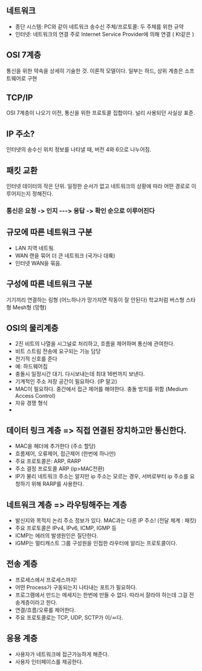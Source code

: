 ## 네트워크
- 종단 시스템: PC와 같이 네트워크 송수신 주체/프로토콜: 두 주체를 위한 규약
- 인터넷: 네트워크의 연결 주로 Internet Service Provider에 의해 연결 ( Kt같은 )

## OSI 7계층
통신을 위한 약속을 상세히 기술한 것. 이론적 모델이다. 
일부는 하드, 상위 계층은 소프트웨어로 구현

## TCP/IP
OSI 7계층이 나오기 이전, 통신을 위한 프로토콜 집합이다. 널리 사용되던 사실상 표준.

## IP 주소? 
인터넷의 송수신 위치 정보를 나타낼 때, 버전 4와 6으로 나누어짐.

## 패킷 교환 
인터넷 데이터의 작은 단위. 일정한 순서가 없고 네트워크의 상황에 따라 어떤 경로로 이루어지는지 정해진다.

### 통신은 요청  -> 인지 ---> 응답 -> 확인 순으로 이루어진다

## 규모에 따른 네트워크 구분
- LAN 지역 네트웤.
- WAN 랜을 묶어 더 큰 네트워크 (국가나 대륙)
- 인터넷 WAN을 묶음.

## 구성에 따른 네트워크 구분
기기끼리 연결하는 링형 (어느하나가 망가지면 작동이 잘 안된다)
학교처럼 버스형
스타형 
Mesh형 (망형)

## OSI의 물리계층
- 2진 비트의 나열을 시그널로 처리하고, 흐름을 제어하며 통신에 관여한다.
- 비트 스트림 전송에 요구되는 기능 담당
- 전기적 신호를 준다 
- 예: 하드웨어칩
- 충돌시 일정시간 대기. 다시보내는데 최대 16번까지 보낸다.
- 기계적인 주소 저장 공간이 필요하다. (IP 말고)
- MAC이 필요하다. 중간에서 접근 제어를 해야한다. 충돌 방지를 위함 (Medium Access Control)
- 자유 경쟁 형식
- 
## 데이터 링크 계층 => 직접 연결된 장치하고만 통신한다.
- MAC을 헤더에 추가한다 (주소 할당)
- 흐름제어, 오류제어, 접근제어 (한번에 하나만)
- 주요 프로토콜은: ARP, RARP
- 주소 결정 프로토콜 ARP (ip>MAC전환) 
- IP가 물리 네트워크 주소는 알지만 ip 주소는 모르는 경우, 서버로부터 ip 주소를 요청하기 위해 RARP를 사용한다.

## 네트워크 계층 => 라우팅해주는 계층
- 발신지와 목적지 논리 주소 정보가 있다. MAC과는 다른 IP 주소! (전달 체계 : 패킷)
- 주요 프로토콜은 IPv4, IPv6, ICMP, IGMP 등
- ICMP는 에러의 발생원인은 질단한다.
- IGMP는 멀티캐스트 그룹 구성원을 인접한 라우터에 알리는 프로토콜이다.

## 전송 계층
- 프로세스에서 프로세스까지! 
- 어떤 Process가 구동되는지 나타내는 포트가 필요하다.
- 프로그램에서 만드는 메세지는 한번에 만들 수 없다. 따라서 잘라야 하는데 그걸 전송계층이라고 한다.
- 연결/흐름/오류를 제어한다.
- 주요 프로토콜로는 TCP, UDP, SCTP가 이/ㅆ다.

## 응용 계층
- 사용자가 네트워크에 접근가능하게 해준다.
- 사용자 인터페이스를 제공한다.
